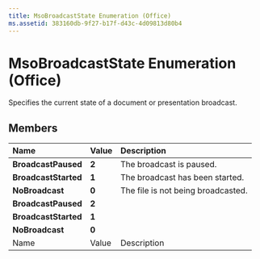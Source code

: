 ```yaml
---
title: MsoBroadcastState Enumeration (Office)
ms.assetid: 383160db-9f27-b17f-d43c-4d09813d80b4
---
```



# MsoBroadcastState Enumeration (Office)

Specifies the current state of a document or presentation broadcast.


## Members



|**Name**|**Value**|**Description**|
|:-----|:-----|:-----|
|**BroadcastPaused**|**2**|The broadcast is paused.|
|**BroadcastStarted**|**1**|The broadcast has been started.|
|**NoBroadcast**|**0**|The file is not being broadcasted.|
|**BroadcastPaused**|**2**||
|**BroadcastStarted**|**1**||
|**NoBroadcast**|**0**||
|Name|Value|Description|

